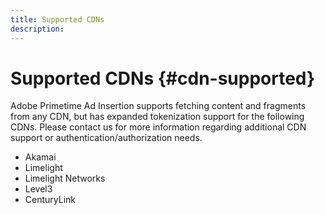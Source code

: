 ```yaml
---
title: Supported CDNs
description: 
---
```


# Supported CDNs {#cdn-supported}

Adobe Primetime Ad Insertion supports fetching content and fragments from any CDN, but has expanded tokenization support for the following CDNs.  Please contact us for more information regarding additional CDN support or authentication/authorization needs.

* Akamai
* Limelight
* Limelight Networks
* Level3
* CenturyLink
